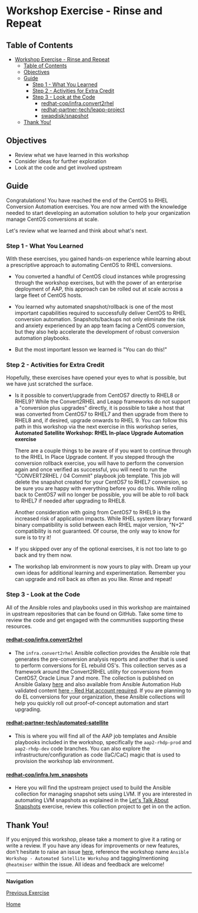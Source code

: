 # Workshop Exercise - Rinse and Repeat

## Table of Contents

- [Workshop Exercise - Rinse and Repeat](#workshop-exercise---rinse-and-repeat)
  - [Table of Contents](#table-of-contents)
  - [Objectives](#objectives)
  - [Guide](#guide)
    - [Step 1 - What You Learned](#step-1---what-you-learned)
    - [Step 2 - Activities for Extra Credit](#step-2---activities-for-extra-credit)
    - [Step 3 - Look at the Code](#step-3---look-at-the-code)
      - [redhat-cop/infra.convert2rhel](#redhat-copinfraconvert2rhel)
      - [redhat-partner-tech/leapp-project](#redhat-partner-techleapp-project)
      - [swapdisk/snapshot](#swapdisksnapshot)
  - [Thank You!](#thank-you)

## Objectives

* Review what we have learned in this workshop
* Consider ideas for further exploration
* Look at the code and get involved upstream

## Guide

Congratulations! You have reached the end of the CentOS to RHEL Conversion Automation exercises. You are now armed with the knowledge needed to start developing an automation solution to help your organization manage CentOS conversions at scale.

Let's review what we learned and think about what's next.

### Step 1 - What You Learned

With these exercises, you gained hands-on experience while learning about a prescriptive approach to automating CentOS to RHEL conversions.

- You converted a handful of CentOS cloud instances while progressing through the workshop exercises, but with the power of an enterprise deployment of AAP, this approach can be rolled out at scale across a large fleet of CentOS hosts.

- You learned why automated snapshot/rollback is one of the most important capabilities required to successfully deliver CentOS to RHEL conversion automation. Snapshots/backups not only eliminate the risk and anxiety experienced by an app team facing a CentOS conversion, but they also help accelerate the development of robust conversion automation playbooks.

- But the most important lesson we learned is "You can do this!"

### Step 2 - Activities for Extra Credit

Hopefully, these exercises have opened your eyes to what is possible, but we have just scratched the surface.

- Is it possible to convert/upgrade from CentOS7 directly to RHEL8 or RHEL9? While the Convert2RHEL and Leapp frameworks do not support a "conversion plus upgrades" directly, it is possible to take a host that was converted from CentOS7 to RHEL7 and then upgrade from there to RHEL8 and, if desired, upgrade onwards to RHEL 9. You can follow this path in this workshop via the next exercise in this workshop series, **Automated Satellite Workshop: RHEL In-place Upgrade Automation exercise**

  There are a couple things to be aware of if you want to continue through to the RHEL In Place Upgrade content. If you stepped through the conversion rollback exercise, you will have to perform the conversion again and once verified as successful, you will need to run the "CONVERT2RHEL / 04 Commit" playbook job template. This job will delete the snapshot created for your CentOS7 to RHEL7 conversion, so be sure you are happy with everything before you do this. While rolling back to CentOS7 will no longer be possible, you will be able to roll back to RHEL7 if needed after upgrading to RHEL8.

  Another consideration with going from CentOS7 to RHEL9 is the increased risk of application impacts. While RHEL system library forward binary compatibility is solid between each RHEL major version, "N+2" compatibility is not guaranteed. Of course, the only way to know for sure is to try it!

- If you skipped over any of the optional exercises, it is not too late to go back and try them now.

- The workshop lab environment is now yours to play with. Dream up your own ideas for additional learning and experimentation. Remember you can upgrade and roll back as often as you like. Rinse and repeat!

### Step 3 - Look at the Code

All of the Ansible roles and playbooks used in this workshop are maintained in upstream repositories that can be found on GitHub. Take some time to review the code and get engaged with the communities supporting these resources.

#### [redhat-cop/infra.convert2rhel](https://github.com/redhat-cop/infra.convert2rhel)

- The `infra.convert2rhel` Ansible collection provides the Ansible role that generates the pre-conversion analysis reports and another that is used to perform conversions for EL rebuild OS's. This collection serves as a framework around the Convert2RHEL utility for conversions from CentOS7, Oracle Linux 7 and more. The collection is published on Ansible Galaxy [here](https://galaxy.ansible.com/ui/repo/published/infra/convert2rhel/) and also available from Ansible Automation Hub validated content [here - Red Hat account required](https://console.redhat.com/ansible/automation-hub/repo/validated/infra/convert2rhel/). If you are planning to do EL conversions for your organization, these Ansible collections will help you quickly roll out proof-of-concept automation and start upgrading.

#### [redhat-partner-tech/automated-satellite](https://github.com/redhat-partner-tech/automated-satellite)

- This is where you will find all of the AAP job templates and Ansible playbooks included in the workshop, specifically the `aap2-rhdp-prod` and `aap2-rhdp-dev` code branches. You can also explore the infrastructure/configuration as code (IaC/CaC) magic that is used to provision the workshop lab environment.

#### [redhat-cop/infra.lvm_snapshots](https://github.com/redhat-cop/infra.lvm_snapshots)

- Here you will find the upstream project used to build the Ansible collection for managing snapshot sets using LVM. If you are interested in automating LVM snapshots as explained in the [Let's Talk About Snapshots](../2.2-snapshots/README.md#lvm) exercise, review this collection project to get in on the action.

## Thank You!

If you enjoyed this workshop, please take a moment to give it a rating or write a review. If you have any ideas for improvements or new features, don't hesitate to raise an issue [here](https://github.com/redhat-cop/agnosticd/issues/new/choose), reference the workshop name `Ansible Workshop - Automated Satellite Workshop` and tagging/mentioning `@heatmiser` within the issue. All ideas and feedback are welcome!

---

**Navigation**

[Previous Exercise](../3.3-check-undo/README.md)

[Home](../README.md)
